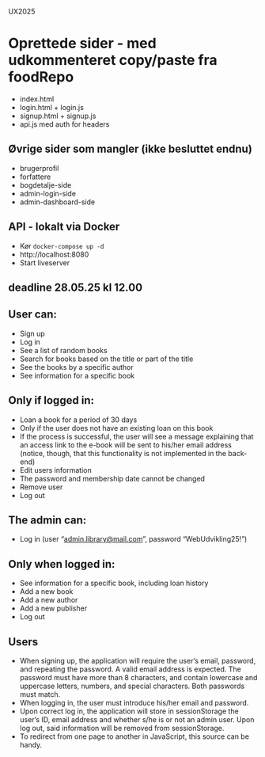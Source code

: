 UX2025
# Oprettede sider - med udkommenteret copy/paste fra foodRepo

- index.html
- login.html + login.js
- signup.html + signup.js 
- api.js med auth for headers
##

## Øvrige sider som mangler (ikke besluttet endnu)

* brugerprofil
* forfattere
* bogdetalje-side
* admin-login-side
* admin-dashboard-side
##

## API - lokalt via Docker 
- Kør `docker-compose up -d`
- http://localhost:8080
- Start liveserver
##

## deadline 28.05.25 kl 12.00 


## User can:

* Sign up
* Log in
* See a list of random books
* Search for books based on the title or part of the title
* See the books by a specific author
* See information for a specific book
## Only if logged in: 

* Loan a book for a period of 30 days
* Only if the user does not have an existing loan on this book
* If the process is successful, the user will see a message explaining that an access link to the e-book will be sent to his/her email address (notice, though, that this functionality is not implemented in the back-end)
* Edit users information
* The password and membership date cannot be changed
* Remove user
* Log out

## The admin can:
* Log in (user “admin.library@mail.com”, password “WebUdvikling25!”)

## Only when logged in:
* See information for a specific book, including loan history
* Add a new book
* Add a new author
* Add a new publisher
* Log out

## Users
* When signing up, the application will require the user’s email, password, and repeating the password. A valid email address is expected. The password must have more than 8 characters, and contain lowercase and uppercase letters, numbers, and special characters. Both passwords must match.
* When logging in, the user must introduce his/her email and password.
* Upon correct log in, the application will store in sessionStorage the user’s ID, email address and whether s/he is or not an admin user. Upon log out, said information will be removed from sessionStorage.
* To redirect from one page to another in JavaScript, this source can be handy.




